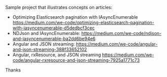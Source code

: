 Sample project that illustrates concepts on articles:

* Optimizing Elasticsearch pagination with IAsyncEnumerable https://medium.com/we-code/optimizing-elasticsearch-pagination-with-iasyncenumerable-d5dedbcf3cec
* NDJson and IAsyncEnumerable: https://medium.com/we-code/ndjson-and-iasyncenumerable-ba2dd6be94e6
* Angular and JSON streaming: https://medium.com/we-code/angular-and-json-streaming-388f33652102
* Angular, rxResource, and JSON streaming https://medium.com/we-code/angular-rxresource-and-json-streaming-7925a1771c73

Thanks
